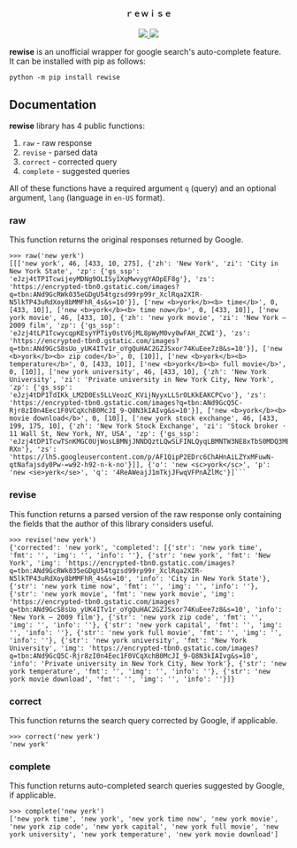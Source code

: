<h4 align="center">ｒｅｗｉｓｅ</h4>

<p align="center">
  <a href="https://github.com/s0md3v/rewise/releases">
    <img src="https://img.shields.io/github/release/s0md3v/rewise.svg">
  </a>
  <a href="https://github.com/s0md3v/rewise/issues?q=is%3Aissue+is%3Aclosed">
      <img src="https://img.shields.io/github/issues-closed-raw/s0md3v/rewise.svg">
  </a>
</p>

**rewise** is an unofficial wrapper for google search's auto-complete feature. It can be installed with pip as follows:

```
python -m pip install rewise
```

## Documentation

**rewise** library has 4 public functions:

1. `raw` - raw response
2. `revise` - parsed data
3. `correct` - corrected query
4. `complete` - suggested queries

All of these functions have a required argument `q` (query) and an optional argument, `lang` (language in `en-US` format).

### raw

This function returns the original responses returned by Google.

```
>>> raw('new yerk')
[[['new york', 46, [433, 10, 275], {'zh': 'New York', 'zi': 'City in New York State', 'zp': {'gs_ssp': 'eJzj4tTP1TcwijeyMDNg9OLISy1XqMwvygYAOpEF8g'}, 'zs': 'https://encrypted-tbn0.gstatic.com/images?q=tbn:ANd9GcRWk035eGDgU54tgzsd99rp99r_XclRqa2XIR-N5lkTP43uRdXoy8bMMFhR_4s&s=10'}], ['new <b>york</b><b> time</b>', 0, [433, 10]], ['new <b>york</b><b> time now</b>', 0, [433, 10]], ['new york movie', 46, [433, 10], {'zh': 'new york movie', 'zi': 'New York — 2009 film', 'zp': {'gs_ssp': 'eJzj4tLP1TcwycqpKEsyYPTiy0stV6jML8pWyM0vy0wFAH_ZCWI'}, 'zs': 'https://encrypted-tbn0.gstatic.com/images?q=tbn:ANd9GcS8sUo_yUK4ITv1r_oYgQuHAC2GZJSxor74KuEee7z8&s=10'}], ['new <b>york</b><b> zip code</b>', 0, [10]], ['new <b>york</b><b> temperature</b>', 0, [433, 10]], ['new <b>york</b><b> full movie</b>', 0, [10]], ['new york university', 46, [433, 10], {'zh': 'New York University', 'zi': 'Private university in New York City, New York', 'zp': {'gs_ssp': 'eJzj4tDP1TdIKk_LM2D0Es5LLVeozC_KVijNyyxLLSrOLKkEAKCPCvo'}, 'zs': 'https://encrypted-tbn0.gstatic.com/images?q=tbn:ANd9GcQ5C-Rjr8zI0n4Eec1F0VCqXchB0McJI_9-Q8N3kIAIvg&s=10'}], ['new <b>york</b><b> movie download</b>', 0, [10]], ['new york stock exchange', 46, [433, 199, 175, 10], {'zh': 'New York Stock Exchange', 'zi': 'Stock broker · 11 Wall St, New York, NY, USA', 'zp': {'gs_ssp': 'eJzj4tDP1TcwTSnKMGC0UjWosLBMNjJNNDQztLQwSLFINLQyqLBMNTW3NE8xTbS0MDQ3MEzxEs9LLVeozC_KViguyU_OVkitSM5IzEtPBQDv-RXn'}, 'zs': 'https://lh5.googleusercontent.com/p/AF1QipP2EDrc6ChAHnAiLZYxMFuwN-qtNafajsdy0Pw-=w92-h92-n-k-no'}]], {'o': 'new <sc>york</sc>', 'p': 'new <se>yerk</se>', 'q': '4ReAWeajJ1mTkjJFwqVFPnAZlMc'}]```
```

### revise

This function returns a parsed version of the raw response only containing the fields that the author of this library considers useful.

```
>>> revise('new yerk')
{'corrected': 'new york', 'completed': [{'str': 'new york time', 'fmt': '', 'img': '', 'info': ''}, {'str': 'new york', 'fmt': 'New York', 'img': 'https://encrypted-tbn0.gstatic.com/images?q=tbn:ANd9GcRWk035eGDgU54tgzsd99rp99r_XclRqa2XIR-N5lkTP43uRdXoy8bMMFhR_4s&s=10', 'info': 'City in New York State'}, {'str': 'new york time now', 'fmt': '', 'img': '', 'info': ''}, {'str': 'new york movie', 'fmt': 'new york movie', 'img': 'https://encrypted-tbn0.gstatic.com/images?q=tbn:ANd9GcS8sUo_yUK4ITv1r_oYgQuHAC2GZJSxor74KuEee7z8&s=10', 'info': 'New York — 2009 film'}, {'str': 'new york zip code', 'fmt': '', 'img': '', 'info': ''}, {'str': 'new york capital', 'fmt': '', 'img': '', 'info': ''}, {'str': 'new york full movie', 'fmt': '', 'img': '', 'info': ''}, {'str': 'new york university', 'fmt': 'New York University', 'img': 'https://encrypted-tbn0.gstatic.com/images?q=tbn:ANd9GcQ5C-Rjr8zI0n4Eec1F0VCqXchB0McJI_9-Q8N3kIAIvg&s=10', 'info': 'Private university in New York City, New York'}, {'str': 'new york temperature', 'fmt': '', 'img': '', 'info': ''}, {'str': 'new york movie download', 'fmt': '', 'img': '', 'info': ''}]}
```

### correct

This function returns the search query corrected by Google, if applicable.

```
>>> correct('new yerk')
'new york'
```

### complete

This function returns auto-completed search queries suggested by Google, if applicable.

```
>>> complete('new yerk')
['new york time', 'new york', 'new york time now', 'new york movie', 'new york zip code', 'new york capital', 'new york full movie', 'new york university', 'new york temperature', 'new york movie download']
```
